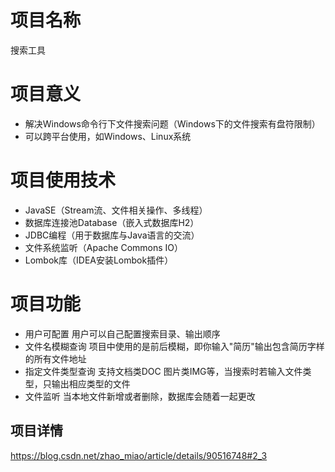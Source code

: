 # 项目名称

搜索工具
 
# 项目意义
 
+ 解决Windows命令行下文件搜索问题（Windows下的文件搜索有盘符限制）
+ 可以跨平台使用，如Windows、Linux系统


# 项目使用技术

+ JavaSE（Stream流、文件相关操作、多线程）
+ 数据库连接池Database（嵌入式数据库H2）
+ JDBC编程（用于数据库与Java语言的交流）
+ 文件系统监听（Apache Commons IO）
+ Lombok库（IDEA安装Lombok插件）

# 项目功能

+ 用户可配置 用户可以自己配置搜索目录、输出顺序
+ 文件名模糊查询 项目中使用的是前后模糊，即你输入"简历"输出包含简历字样的所有文件地址
+ 指定文件类型查询 支持文档类DOC 图片类IMG等，当搜索时若输入文件类型，只输出相应类型的文件
+ 文件监听 当本地文件新增或者删除，数据库会随着一起更改

## 项目详情
https://blog.csdn.net/zhao_miao/article/details/90516748#2_3
